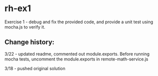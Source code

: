 # rh-ex1
Exercise 1 - debug and fix the provided code, and provide a unit test using mocha.js to verify it.

Change history:
---------------
3/22 - updated readme, commented out module.exports. Before running mocha tests, uncomment the module.exports in remote-math-service.js

3/18 - pushed original solution
